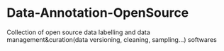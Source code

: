 # Data-Annotation-OpenSource
Collection of open source data labelling and data management&amp;curation(data versioning, cleaning, sampling...) softwares
